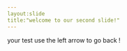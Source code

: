 ```yaml
---
layout:slide
title:"welcome to our second slide!"
---
```

your test 
use the left arrow to go back !
